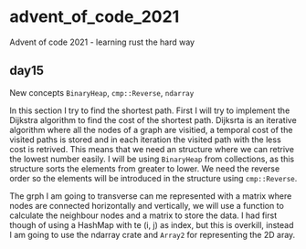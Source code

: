 # advent_of_code_2021
Advent of code 2021 - learning rust the hard way


## day15

New concepts `BinaryHeap`, `cmp::Reverse`, `ndarray`

In this section I try to find the shortest path. First I will try to implement the Dijkstra algorithm to find the cost of the shortest path.
Dijksrta is an iterative algorithm where all the nodes of a graph are visitied, a temporal cost of the visited paths is stored and in each iteration the visited path with the less cost is retrived.
This means that we need an structure where we can retrive the lowest number easily. I will be using `BinaryHeap` from collections, as this structure sorts the elements from greater to lower.
We need the reverse order so the elements will be introduced in the structure using `cmp::Reverse`.

The grph I am going to transverse can me represented with a matrix where nodes are connected horizontally and vertically, we will use a function to calculate the neighbour nodes and a matrix to store the data.
I had first though of using a HashMap with te (i, j) as index, but this is overkill, instead I am going to use the ndarray crate and `Array2` for representing the 2D aray.
